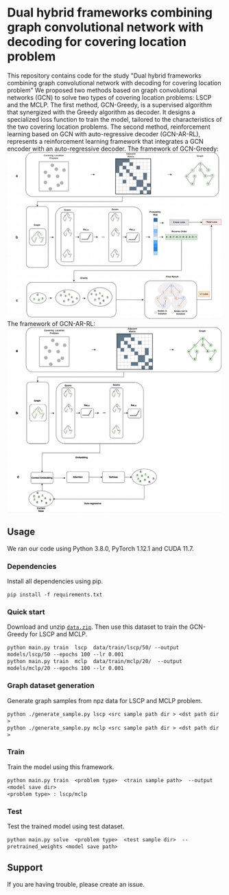 # Dual hybrid frameworks combining graph convolutional network with decoding for covering location problem
This repository contains code for the study "Dual hybrid frameworks combining graph convolutional network with decoding for covering location problem"
We proposed two methods based on graph convolutional networks (GCN) to solve two types of covering location problems: 
LSCP and the MCLP. The first method, GCN-Greedy, is a supervised algorithm that synergized with the Greedy algorithm as decoder. 
It designs a specialized loss function to train the model, tailored to the characteristics of the two covering location problems. 
The second method, reinforcement learning based on GCN with auto-regressive decoder (GCN-AR-RL), represents a reinforcement learning framework that integrates a GCN encoder with an auto-regressive decoder.
The framework of GCN-Greedy:
<img src="img/Figure3.jpg" width="500">
The framework of GCN-AR-RL:
<img src="img/Figure4.jpg" width="500">


## Usage
We ran our code using Python 3.8.0, PyTorch 1.12.1 and CUDA 11.7.
### Dependencies
Install all dependencies using pip.
```shell
pip install -f requirements.txt
```
### Quick start
Download and unzip [`data.zip`](https://drive.google.com/file/d/1pmk8NhM2sfqmZ7hiqw0bT1e1NbVWeMhQ/view). Then use this dataset to train the GCN-Greedy for LSCP and MCLP.
```shell
python main.py train  lscp  data/train/lscp/50/ --output models/lscp/50 --epochs 100 --lr 0.001
python main.py train  mclp  data/train/mclp/20/  --output models/mclp/20 --epochs 100 --lr 0.001
```

### Graph dataset generation
Generate graph samples from npz data for LSCP and MCLP problem.
```shell
python ./generate_sample.py lscp <src sample path dir > <dst path dir >
python ./generate_sample.py mclp <src sample path dir > <dst path dir >
```
### Train
Train the model using this framework.
```shell
python main.py train  <problem type>  <train sample path>  --output <model save dir>  
<problem type> : lscp/mclp
```

### Test
Test the trained model using test dataset.
```shell 
python main.py solve  <problem type>  <test sample dir>  --pretrained_weights <model save path>  
```
## Support 
If you are having trouble, please create an issue.